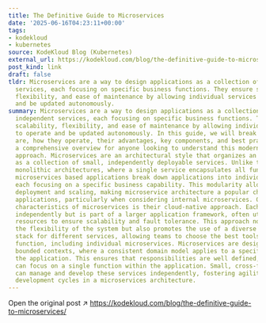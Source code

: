 ```yaml
---
title: The Definitive Guide to Microservices
date: '2025-06-16T04:23:11+00:00'
tags:
- kodekloud
- kubernetes
source: KodeKloud Blog (Kubernetes)
external_url: https://kodekloud.com/blog/the-definitive-guide-to-microservices/
post_kind: link
draft: false
tldr: Microservices are a way to design applications as a collection of small, independent
  services, each focusing on specific business functions. They ensure scalability,
  flexibility, and ease of maintenance by allowing individual services to operate
  and be updated autonomously.
summary: Microservices are a way to design applications as a collection of small,
  independent services, each focusing on specific business functions. They ensure
  scalability, flexibility, and ease of maintenance by allowing individual services
  to operate and be updated autonomously. In this guide, we will break down what microservices
  are, how they operate, their advantages, key components, and best practices, offering
  a comprehensive overview for anyone looking to understand this modern architectural
  approach. Microservices are an architectural style that organizes an application
  as a collection of small, independently deployable services. Unlike traditional
  monolithic architectures, where a single service encapsulates all functionalities,
  microservices based applications break down applications into individual services,
  each focusing on a specific business capability. This modularity allows for independent
  deployment and scaling, making microservice architecture a popular choice for modern
  applications, particularly when considering internal microservices. One of the key
  characteristics of microservices is their cloud-native approach. Each service operates
  independently but is part of a larger application framework, often utilizing cloud
  resources to ensure scalability and fault tolerance. This approach not only enhances
  the flexibility of the system but also promotes the use of a diverse technology
  stack for different services, allowing teams to choose the best tools for each specific
  function, including individual microservices. Microservices are designed around
  bounded contexts, where a consistent domain model applies to a specific area of
  the application. This ensures that responsibilities are well defined, and each service
  can focus on a single function within the application. Small, cross-functional teams
  can manage and develop these services independently, fostering agility and rapid
  development cycles in a microservices architecture.
---
```

Open the original post ↗ https://kodekloud.com/blog/the-definitive-guide-to-microservices/
